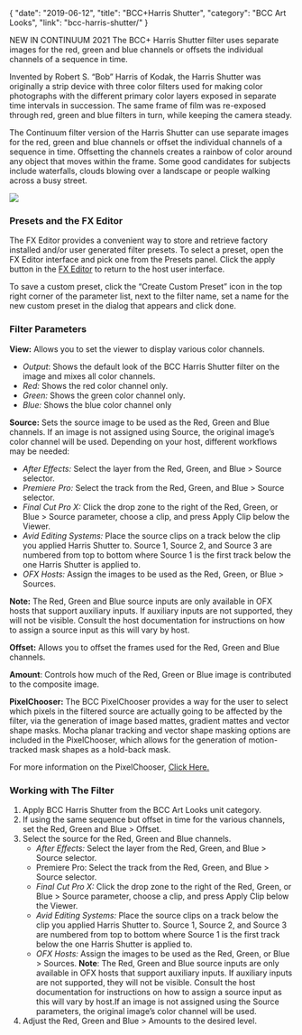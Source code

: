 {
"date": "2019-06-12",
"title": "BCC+Harris Shutter",
"category": "BCC Art Looks",
"link": "bcc-harris-shutter/"
}

 
NEW IN CONTINUUM 2021 The BCC+ Harris Shutter filter uses separate images for the red, green and blue channels or offsets the individual channels of a sequence in time. 


Invented by Robert S. “Bob” Harris of Kodak, the Harris Shutter was originally a strip device with three color filters used for making color photographs with the different primary color layers exposed in separate time intervals in succession. The same frame of film was re-exposed through red, green and blue filters in turn, while keeping the camera steady.


The Continuum filter version of the Harris Shutter can use separate images for the red, green and blue channels or offset the individual channels of a sequence in time. Offsetting the channels creates a rainbow of color around any object that moves within the frame. Some good candidates for subjects include waterfalls, clouds blowing over a landscape or people walking across a busy street.


![](https://borisfx-com-res.cloudinary.com/image/upload//documentation/continuum/uploads/2020/10/Image_240.png)
### Presets and the FX Editor


The FX Editor provides a convenient way to store and retrieve factory installed and/or user generated filter presets. To select a preset, open the FX Editor interface and pick one from the Presets panel. Click the apply button in the [FX Editor](/documentation/continuum/bcc-fx-editor) to return to the host user interface. 


To save a custom preset, click the “Create Custom Preset” icon in the top right corner of the parameter list, next to the filter name, set a name for the new custom preset in the dialog that appears and click done. 


### Filter Parameters


**View:** Allows you to set the viewer to display various color channels.


* *Output*: Shows the default look of the BCC Harris Shutter filter on the image and mixes all color channels.
* *Red:* Shows the red color channel only.
* *Green:* Shows the green color channel only.
* *Blue:* Shows the blue color channel only


**Source:** Sets the source image to be used as the Red, Green and Blue channels. If an image is not assigned using Source, the original image’s color channel will be used. Depending on your host, different workflows may be needed:


* *After Effects:* Select the layer from the Red, Green, and Blue > Source selector.
* *Premiere Pro:* Select the track from the Red, Green, and Blue > Source selector.
* *Final Cut Pro X:* Click the drop zone to the right of the Red, Green, or Blue > Source parameter, choose a clip, and press Apply Clip below the Viewer.
* *Avid Editing Systems:* Place the source clips on a track below the clip you applied Harris Shutter to. Source 1, Source 2, and Source 3 are numbered from top to bottom where Source 1 is the first track below the one Harris Shutter is applied to.
* *OFX Hosts:* Assign the images to be used as the Red, Green, or Blue > Sources.


**Note:** The Red, Green and Blue source inputs are only available in OFX hosts that support auxiliary inputs. If auxiliary inputs are not supported, they will not be visible. Consult the host documentation for instructions on how to assign a source input as this will vary by host.


**Offset:** Allows you to offset the frames used for the Red, Green and Blue channels.


**Amount**: Controls how much of the Red, Green or Blue image is contributed to the composite image.


**PixelChooser:**  The BCC PixelChooser provides a way for the user to select which pixels in the filtered source are actually going to be affected by the filter, via the generation of image based mattes, gradient mattes and vector shape masks. Mocha planar tracking and vector shape masking options are included in the PixelChooser, which allows for the generation of motion-tracked mask shapes as a hold-back mask. 


For more information on the PixelChooser, [Click Here.﻿](/documentation/continuum/)


### Working with The Filter


1. Apply BCC Harris Shutter from the BCC Art Looks unit category.
2. If using the same sequence but offset in time for the various channels, set the Red, Green and Blue > Offset.
3. Select the source for the Red, Green and Blue channels.
	* *After Effects:* Select the layer from the Red, Green, and Blue > Source selector.
	* Premiere Pro: Select the track from the Red, Green, and Blue > Source selector.
	* *Final Cut Pro X:* Click the drop zone to the right of the Red, Green, or Blue > Source parameter, choose a clip, and press Apply Clip below the Viewer.
	* *Avid Editing Systems:* Place the source clips on a track below the clip you applied Harris Shutter to. Source 1, Source 2, and Source 3 are numbered from top to bottom where Source 1 is the first track below the one Harris Shutter is applied to.
	* *OFX Hosts:* Assign the images to be used as the Red, Green, or Blue > Sources. **Note**: The Red, Green and Blue source inputs are only available in OFX hosts that support auxiliary inputs. If auxiliary inputs are not supported, they will not be visible. Consult the host documentation for instructions on how to assign a source input as this will vary by host.If an image is not assigned using the Source parameters, the original image’s color channel will be used.
4. Adjust the Red, Green and Blue > Amounts to the desired level.


